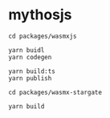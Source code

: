 # mythosjs

```
cd packages/wasmxjs

yarn buidl
yarn codegen

yarn build:ts
yarn publish
```

```
cd packages/wasmx-stargate

yarn build
```
